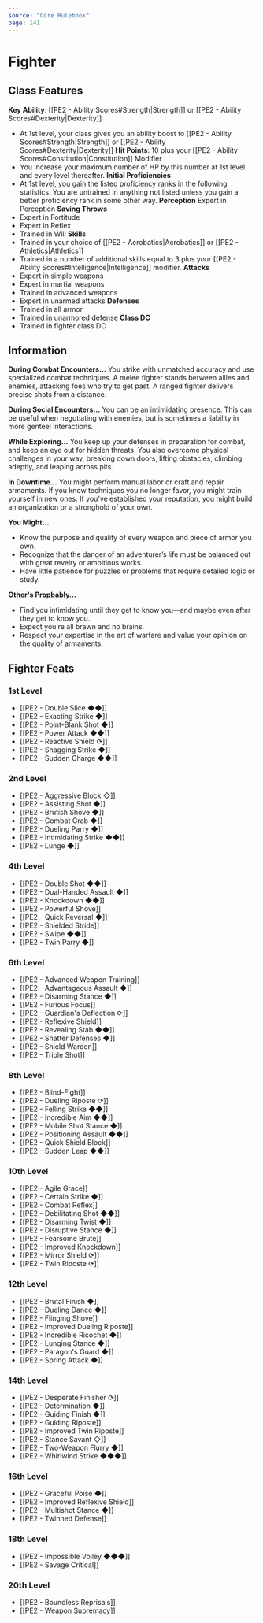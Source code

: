 ```yaml
---
source: "Core Rulebook"
page: 141
---
```

# Fighter
## Class Features
**Key Ability**: [[PE2 - Ability Scores#Strength|Strength]] or [[PE2 - Ability Scores#Dexterity|Dexterity]]
- At 1st level, your class gives you an ability boost to [[PE2 - Ability Scores#Strength|Strength]] or [[PE2 - Ability Scores#Dexterity|Dexterity]]
**Hit Points**: 10 plus your [[PE2 - Ability Scores#Constitution|Constitution]] Modifier
- You increase your maximum number of HP by this number at 1st level and every level thereafter.
**Initial Proficiencies**
- At 1st level, you gain the listed proficiency ranks in the following statistics. You are untrained in anything not listed unless you gain a better proficiency rank in some other way.
**Perception** Expert in Perception
**Saving Throws**
- Expert in Fortitude
- Expert in Reflex
- Trained in Will
**Skills**
- Trained in your choice of [[PE2 - Acrobatics|Acrobatics]] or [[PE2 - Athletics|Athletics]]
- Trained in a number of additional skills equal to 3 plus your [[PE2 - Ability Scores#Intelligence|Intelligence]] modifier.
**Attacks**
- Expert in simple weapons
- Expert in martial weapons
- Trained in advanced weapons
- Expert in unarmed attacks
**Defenses**
- Trained in all armor
- Trained in unarmored defense
**Class DC**
- Trained in fighter class DC

## Information
**During Combat Encounters...**
You strike with unmatched accuracy and use specialized combat techniques. A melee fighter stands between allies and enemies, attacking foes who try to get past. A ranged fighter delivers precise shots from a distance.

**During Social Encounters...**
You can be an intimidating presence. This can be useful when negotiating with enemies, but is sometimes a liability in more genteel interactions.

**While Exploring...**
You keep up your defenses in preparation for combat, and keep an eye out for hidden threats. You also overcome physical challenges in your way, breaking down doors, lifting obstacles, climbing adeptly, and leaping across pits.

**In Downtime...**
You might perform manual labor or craft and repair armaments. If you know techniques you no longer favor, you might train yourself in new ones. If you’ve established your reputation, you might build an organization or a stronghold of your own.

**You Might...**
- Know the purpose and quality of every weapon and piece of armor you own.
- Recognize that the danger of an adventurer’s life must be balanced out with great revelry or ambitious works.    
- Have little patience for puzzles or problems that require detailed logic or study.

**Other's Propbably...**
- Find you intimidating until they get to know you—and maybe even after they get to know you.
- Expect you’re all brawn and no brains.
- Respect your expertise in the art of warfare and value your opinion on the quality of armaments.

## Fighter Feats
### 1st Level
- [[PE2 - Double Slice ◆◆]]
- [[PE2 - Exacting Strike ◆]]
- [[PE2 - Point-Blank Shot ◆]]
- [[PE2 - Power Attack ◆◆]]
- [[PE2 - Reactive Shield ⟳]]
- [[PE2 - Snagging Strike ◆]]
- [[PE2 - Sudden Charge ◆◆]]

### 2nd Level
- [[PE2 - Aggressive Block ◇]]
- [[PE2 - Assisting Shot ◆]]
- [[PE2 - Brutish Shove ◆]]
- [[PE2 - Combat Grab ◆]]
- [[PE2 - Dueling Parry ◆]]
- [[PE2 - Intimidating Strike ◆◆]]
- [[PE2 - Lunge ◆]]

### 4th Level
- [[PE2 - Double Shot ◆◆]]
- [[PE2 - Dual-Handed Assault ◆]]
- [[PE2 - Knockdown ◆◆]]
- [[PE2 - Powerful Shove]]
- [[PE2 - Quick Reversal ◆]]
- [[PE2 - Shielded Stride]]
- [[PE2 - Swipe ◆◆]]
- [[PE2 - Twin Parry ◆]]

### 6th Level
- [[PE2 - Advanced Weapon Training]]
- [[PE2 - Advantageous Assault ◆]]
- [[PE2 - Disarming Stance ◆]]
- [[PE2 - Furious Focus]]
- [[PE2 - Guardian's Deflection ⟳]]
- [[PE2 - Reflexive Shield]]
- [[PE2 - Revealing Stab ◆◆]]
- [[PE2 - Shatter Defenses ◆]]
- [[PE2 - Shield Warden]]
- [[PE2 - Triple Shot]]

### 8th Level
- [[PE2 - Blind-Fight]]
- [[PE2 - Dueling Riposte ⟳]]
- [[PE2 - Felling Strike ◆◆]]
- [[PE2 - Incredible Aim ◆◆]]
- [[PE2 - Mobile Shot Stance ◆]]
- [[PE2 - Positioning Assault ◆◆]]
- [[PE2 - Quick Shield Block]]
- [[PE2 - Sudden Leap ◆◆]]

### 10th Level
- [[PE2 - Agile Grace]]
- [[PE2 - Certain Strike ◆]]
- [[PE2 - Combat Reflex]]
- [[PE2 - Debilitating Shot ◆◆]]
- [[PE2 - Disarming Twist ◆]]
- [[PE2 - Disruptive Stance ◆]]
- [[PE2 - Fearsome Brute]]
- [[PE2 - Improved Knockdown]]
- [[PE2 - Mirror Shield ⟳]]
- [[PE2 - Twin Riposte ⟳]]

### 12th Level
- [[PE2 - Brutal Finish ◆]]
- [[PE2 - Dueling Dance ◆]]
- [[PE2 - Flinging Shove]]
- [[PE2 - Improved Dueling Riposte]]
- [[PE2 - Incredible Ricochet ◆]]
- [[PE2 - Lunging Stance ◆]]
- [[PE2 - Paragon's Guard ◆]]
- [[PE2 - Spring Attack ◆]]

### 14th Level
- [[PE2 - Desperate Finisher ⟳]]
- [[PE2 - Determination ◆]]
- [[PE2 - Guiding Finish ◆]]
- [[PE2 - Guiding Riposte]]
- [[PE2 - Improved Twin Riposte]]
- [[PE2 - Stance Savant ◇]]
- [[PE2 - Two-Weapon Flurry ◆]]
- [[PE2 - Whirlwind Strike ◆◆◆]]

### 16th Level
- [[PE2 - Graceful Poise ◆]]
- [[PE2 - Improved Reflexive Shield]]
- [[PE2 - Multishot Stance ◆]]
- [[PE2 - Twinned Defense]]

### 18th Level
- [[PE2 - Impossible Volley ◆◆◆]]
- [[PE2 - Savage Critical]]

### 20th Level
- [[PE2 - Boundless Reprisals]]
- [[PE2 - Weapon Supremacy]]